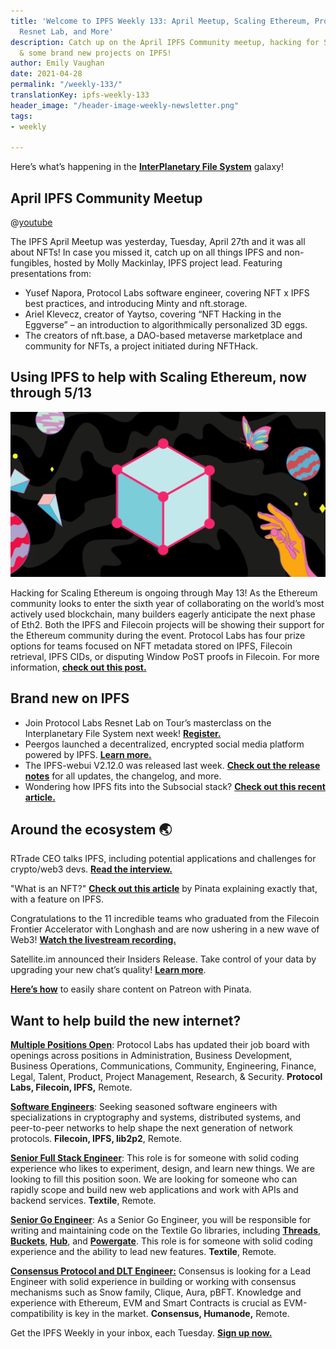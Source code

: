 ```yaml
---
title: 'Welcome to IPFS Weekly 133: April Meetup, Scaling Ethereum, Protocol Labs
  Resnet Lab, and More'
description: Catch up on the April IPFS Community meetup, hacking for Scaling Ethereum,
  & some brand new projects on IPFS!
author: Emily Vaughan
date: 2021-04-28
permalink: "/weekly-133/"
translationKey: ipfs-weekly-133
header_image: "/header-image-weekly-newsletter.png"
tags:
- weekly

---
```

Here’s what’s happening in the [**InterPlanetary File System**](https://ipfs.io/) galaxy!

## April IPFS Community Meetup

@[youtube](JUaq7YnTj1I)

The IPFS April Meetup was yesterday, Tuesday, April 27th and it was all about NFTs! In case you missed it, catch up on all things IPFS and non-fungibles, hosted by Molly Mackinlay, IPFS project lead. Featuring presentations from:

* Yusef Napora, Protocol Labs software engineer, covering NFT x IPFS best practices, and introducing Minty and nft.storage.
* Ariel Klevecz, creator of Yaytso, covering “NFT Hacking in the Eggverse” – an introduction to algorithmically personalized 3D eggs.
* The creators of nft.base, a DAO-based metaverse marketplace and community for NFTs, a project initiated during NFTHack.

## Using IPFS to help with Scaling Ethereum, now through 5/13

![](../assets/2021-04-14-cardheader-scaling-ethereum-1459531d.png)

Hacking for Scaling Ethereum is ongoing through May 13! As the Ethereum community looks to enter the sixth year of collaborating on the world’s most actively used blockchain, many builders eagerly anticipate the next phase of Eth2. Both the IPFS and Filecoin projects will be showing their support for the Ethereum community during the event. Protocol Labs has four prize options for teams focused on NFT metadata stored on IPFS, Filecoin retrieval, IPFS CIDs, or disputing Window PoST proofs in Filecoin. For more information, [**check out this post.**](https://blog.ipfs.io/2021-04-14-scaling-ethereum/)

## Brand new on IPFS

* Join Protocol Labs Resnet Lab on Tour’s masterclass on the Interplanetary File System next week! [**Register.**](https://holonglobalinvestments.typeform.com/to/dbbP5FQL)
* Peergos launched a decentralized, encrypted social media platform powered by IPFS. [**Learn more.**](https://peergos.org/posts/decentralized-social-media)
* The IPFS-webui V2.12.0 was released last week. [**Check out the release notes**](https://github.com/ipfs/ipfs-webui/releases/tag/v2.12.0) for all updates, the changelog, and more.
* Wondering how IPFS fits into the Subsocial stack? [**Check out this recent article.**](https://app.subsocial.network/3965/how-ipfs-fits-into-the-subsocial-stack-15671)

## Around the ecosystem 🌏

RTrade CEO talks IPFS, including potential applications and challenges for crypto/web3 devs. [**Read the interview.**](https://dashbrokerreview.com/rtrade-ceo-talks-interplanetary-file-system-ipfs-potential-applications-challenges-of-good-user-experience-for-crypto-web3-devs-eth-2-0-ens-domains/)

"What is an NFT?" [**Check out this article**](https://medium.com/pinata/what-is-an-nft-2241d4c0a060) by Pinata explaining exactly that, with a feature on IPFS.

Congratulations to the 11 incredible teams who graduated from the Filecoin Frontier Accelerator with Longhash and are now ushering in a new wave of Web3! [**Watch the livestream recording.**](https://www.youtube.com/watch?v=-lwttk-HsoQ)

Satellite.im announced their Insiders Release. Take control of your data by upgrading your new chat’s quality! [**Learn more**](https://satellite.im/).

[**Here’s how**](https://medium.com/pinata/how-to-easily-share-content-on-patreon-with-pinata-aa8682f2ee0c) to easily share content on Patreon with Pinata.

## Want to help build the new internet?

[**Multiple Positions Open**](https://jobs.lever.co/protocol): Protocol Labs has updated their job board with openings across positions in Administration, Business Development, Business Operations, Communications, Community, Engineering, Finance, Legal, Talent, Product, Project Management, Research, & Security. **Protocol Labs, Filecoin, IPFS,** Remote.

[**Software Engineers**](https://jobs.lever.co/protocol): Seeking seasoned software engineers with specializations in cryptography and systems, distributed systems, and peer-to-peer networks to help shape the next generation of network protocols. **Filecoin, IPFS, lib2p2**, Remote.

[**Senior Full Stack Engineer**](https://textile.breezy.hr/p/d59ca1308346-senior-full-stack-engineer): This role is for someone with solid coding experience who likes to experiment, design, and learn new things. We are looking to fill this position soon. We are looking for someone who can rapidly scope and build new web applications and work with APIs and backend services. **Textile**, Remote.

[**Senior Go Engineer**](https://textile.breezy.hr/p/421d4f71a227-senior-go-engineer): As a Senior Go Engineer, you will be responsible for writing and maintaining code on the Textile Go libraries, including [**Threads**](https://github.com/textileio/go-threads), [**Buckets**](https://github.com/textileio/go-buckets), [**Hub**](https://github.com/textileio/textile), and [**Powergate**](https://github.com/textileio/powergate). This role is for someone with solid coding experience and the ability to lead new features. **Textile**, Remote.

[**Consensus Protocol and DLT Engineer:**](https://angel.co/company/humanode-2/jobs/1265884-consensus-protocol-and-dlt-engineer) Consensus is looking for a Lead Engineer with solid experience in building or working with consensus mechanisms such as Snow family, Clique, Aura, pBFT. Knowledge and experience with Ethereum, EVM and Smart Contracts is crucial as EVM-compatibility is key in the market. **Consensus, Humanode,** Remote.

Get the IPFS Weekly in your inbox, each Tuesday. [**Sign up now.**](https://ipfs.us4.list-manage.com/subscribe?u=25473244c7d18b897f5a1ff6b&id=cad54b2230)